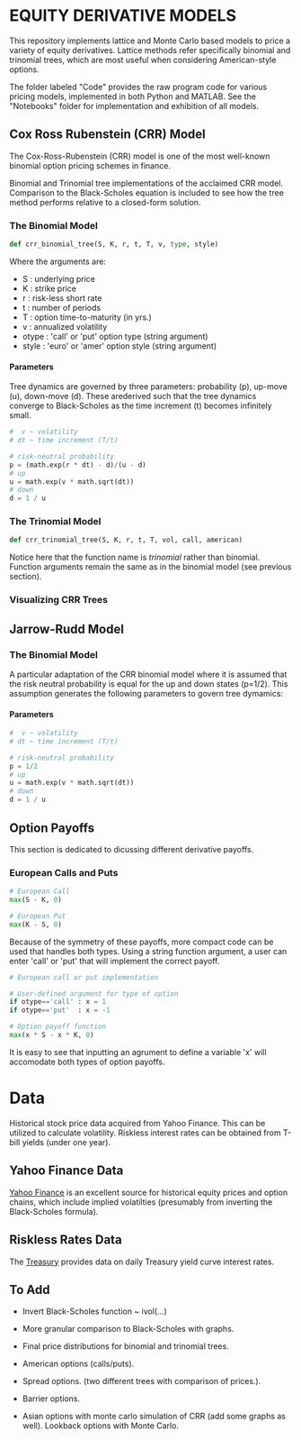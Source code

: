 # **EQUITY DERIVATIVE MODELS**

This repository implements lattice and Monte Carlo based models to price a variety of equity derivatives. Lattice methods refer specifically binomial and trinomial trees, which are most useful when considering American-style options.

The folder labeled "Code" provides the raw program code for various pricing models, implemented in both Python and MATLAB. See the "Notebooks" folder for implementation and exhibition of all models. 

## Cox Ross Rubenstein (CRR) Model

The Cox-Ross-Rubenstein (CRR) model is one of the most well-known binomial option pricing schemes in finance.  

Binomial and Trinomial tree implementations of the acclaimed CRR model. Comparison to the Black-Scholes equation is included to see how the tree method performs relative to a
closed-form solution.

### The Binomial Model 

```python
def crr_binomial_tree(S, K, r, t, T, v, type, style)
```
Where the arguments are:
* S     : underlying price
* K     : strike price 
* r     : risk-less short rate 
* t     : number of periods 
* T     : option time-to-maturity (in yrs.)
* v     : annualized volatility
* otype : 'call' or 'put' option type (string argument)
* style : 'euro' or 'amer' option style (string argument)

#### Parameters
Tree dynamics are governed by three parameters: probability (p), up-move (u), down-move (d). These arederived such that the tree dynamics converge to Black-Scholes as the time increment (t) becomes infinitely small. 
```python
#  v ~ volatility 
# dt ~ time increment (T/t)

# risk-neutral probability 
p = (math.exp(r * dt) - d)/(u - d)
# up
u = math.exp(v * math.sqrt(dt))
# down 
d = 1 / u
```


### The Trinomial Model 
```python
def crr_trinomial_tree(S, K, r, t, T, vol, call, american)
```
Notice here that the function name is *trinomial* rather than binomial. Function arguments remain the same as in the binomial model (see previous section). 


### Visualizing CRR Trees


## Jarrow-Rudd  Model 

### The Binomial Model

A particular adaptation of the CRR binomial model where it is assumed that the risk neutral probability is equal for the up and down states (p=1/2). This assumption generates the following parameters to govern tree dymamics:

#### Parameters
```python
#  v ~ volatility 
# dt ~ time increment (T/t)

# risk-neutral probability 
p = 1/2
# up
u = math.exp(v * math.sqrt(dt))
# down 
d = 1 / u
```

## Option Payoffs 
This section is dedicated to dicussing different derivative payoffs. 

### European Calls and Puts

```python 
# European Call
max(S - K, 0)

# European Put
max(K - S, 0) 
```
Because of the symmetry of these payoffs, more compact code can be used that handles both types. Using a string function argument, a user can enter 'call' or 'put' that will implement the correct payoff.

```python 
# European call or put implementation

# User-defined argument for type of option 
if otype=='call' : x = 1 
if otype=='put'  : x = -1 

# Option payoff function 
max(x * S - x * K, 0)
```
It is easy to see that inputting an agrument to define a variable 'x' will accomodate both types of option payoffs. 

# Data 

Historical stock price data acquired from Yahoo Finance. This can be utilized to calculate volatility. Riskless interest rates can be obtained from T-bill yields (under one year).

## Yahoo Finance Data 
[Yahoo Finance](https://finance.yahoo.com/) is an excellent source for historical equity prices and option chains, which include implied volatilties (presumably from inverting the Black-Scholes formula).

## Riskless Rates Data 
The [Treasury](https://www.treasury.gov/resource-center/data-chart-center/interest-rates/pages/textview.aspx?data=yield) provides data on daily Treasury yield curve interest rates. 

## To Add

* Invert Black-Scholes function ~ ivol(...) 

* More granular comparison to Black-Scholes with graphs. 

* Final price distributions for binomial and trinomial trees.

* American options (calls/puts). 

* Spread options. (two different trees with comparison of prices.).

* Barrier options.

* Asian options with monte carlo simulation of CRR (add some graphs as well). Lookback options with Monte Carlo.
